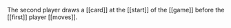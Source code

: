 The second player draws a [[card]] at the [[start]] of the [[game]] before the [[first]] player [[moves]].